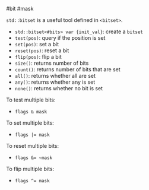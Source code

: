 #bit #mask

`std::bitset` is a useful tool defined in `<bitset>`.
- `std::bitset<#bits> var {init_val}`: create a `bitset`
- `test(pos)`: query if the position is set
- `set(pos)`: set a bit
- `reset(pos)`: reset a bit
- `flip(pos)`: flip a bit
- `size()`: returns number of bits
- `count()`: returns number of bits that are set
- `all()`: returns whether all are set
- `any()`: returns whether any is set
- `none()`: returns whether no bit is set

To test multiple bits:
- `flags & mask`

To set multiple bits:
- `flags |= mask`

To reset multiple bits:
- `flags &= ~mask`

To flip multiple bits:
- `flags ^= mask`

